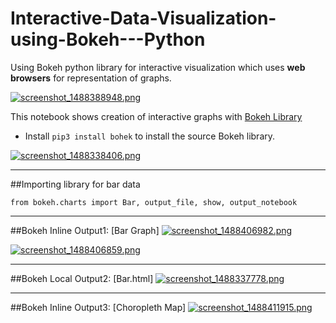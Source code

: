# Interactive-Data-Visualization-using-Bokeh---Python
Using Bokeh python library for interactive visualization which uses **web browsers** for representation of graphs.

[![screenshot_1488388948.png](https://s19.postimg.org/a61eqip0z/screenshot_1488388948.png)](https://postimg.org/image/yzayr681b/)

This notebook shows creation of interactive graphs with [Bokeh Library](http://bokeh.pydata.org/en/latest/docs/installation.html)

* Install `pip3 install bohek` to install the source Bokeh library.

[![screenshot_1488338406.png](https://s19.postimg.org/ckk3jgqib/screenshot_1488338406.png)](https://postimg.org/image/a38cc76lr/)


- - - -



##Importing library for bar data
```
from bokeh.charts import Bar, output_file, show, output_notebook
```


- - - -
##Bokeh Inline Output1: [Bar Graph]
[![screenshot_1488406982.png](https://s19.postimg.cc/k60wk5po3/screenshot_1488406982.png)](https://postimg.cc/image/npmu9ysdr/)

[![screenshot_1488406859.png](https://s19.postimg.cc/urkrw5vzn/screenshot_1488406859.png)](https://postimg.cc/image/u21zjsvfz/)

- - - -

##Bokeh Local Output2: [Bar.html]
[![screenshot_1488337778.png](https://s19.postimg.cc/jjy5itqgj/screenshot_1488337778.png)](https://postimg.cc/image/qn60yfvvz/)


- - - -

##Bokeh Inline Output3: [Choropleth Map]
[![screenshot_1488411915.png](https://s19.postimg.cc/h0gaty71v/screenshot_1488411915.png)](https://postimg.cc/image/j50nv18of/)


